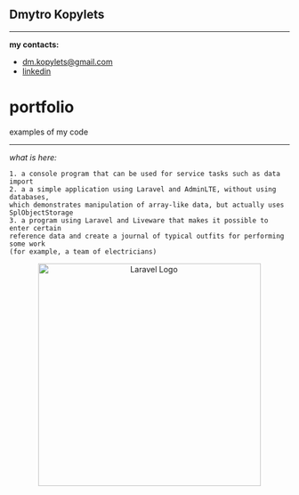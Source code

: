 
## Dmytro Kopylets
*******************************************

**my contacts:**
* dm.kopylets@gmail.com
* [linkedin](https://www.linkedin.com/in/dmitro-kopylets-6a3ba21a1/)

# portfolio
examples of my code

*******************************************

_what is here:_

    1. a console program that can be used for service tasks such as data import
    2. a a simple application using Laravel and AdminLTE, without using databases, 
    which demonstrates manipulation of array-like data, but actually uses SplObjectStorage
    3. a program using Laravel and Liveware that makes it possible to enter certain 
    reference data and create a journal of typical outfits for performing some work 
    (for example, a team of electricians)

<p align="center"><a href="https://laravel.com" target="_blank"><img src="https://raw.githubusercontent.com/laravel/art/master/logo-lockup/5%20SVG/2%20CMYK/1%20Full%20Color/laravel-logolockup-cmyk-red.svg" width="400" alt="Laravel Logo"></a></p>
